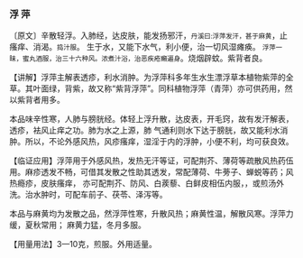 ### 浮 萍

〔原文〕辛散轻浮。入肺经，达皮肤，能发扬邪汗，<small>丹溪曰:浮萍发汗，甚于麻黄</small>，止瘙痒、消渴。<small>捣汁服</small>。
生于水，又能下水气，利小便，治一切风湿瘫痪。
<small>浮萍一昧，蜜丸酒服，治三十六种风。浓煮汁浴，治恶疾疮癩遍身</small>。烧烟辟蚊。紫背者良。

【讲解】浮萍主解表透疹，利水消肿。为浮萍科多年生水生漂浮草本植物紫萍的全草。其叶面绿，背紫，故又称“紫背浮萍”。同科植物浮萍（青萍）亦可供药用，然以紫背者用多。

本品味辛性寒，人肺与膀胱经。体轻上浮升散，达皮表，开毛窍，故有发汗解表，透疹，袪风止痒之功。肺为水之上源，肺
气通利则水下达于膀胱，故又能利水消肿。所以，不论外感风热，风疹瘙痒，湿淫于内的浮肿，小便不利，均可获良效。

【临证应用】浮萍用于外感风热，发热无汗等证，可配荆芥、薄荷等疏散风热药伍用。麻疹透发不畅，可借其发散之性助其透发，常配薄荷、牛蒡子、蝉蜕等药；风热瘾疹，皮肤瘙痒，
亦可配荆芥、防风、白蒺藜、白鲜皮相伍内服，，或煎汤外洗。治水肿时，可配车前子、茯苓、泽泻等。

本品与麻黄均为发散之品，然浮萍性寒，升散风热；麻黄性温，解散风寒。浮萍力缓，夏秋常用； 麻黄力猛，冬月多服。

【用量用法】3—10克，煎服。外用适量。
